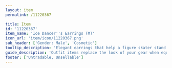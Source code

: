 ```yaml
---
layout: item
permalink: /11220367

title: Item
id: '11220367'
item_name: 'Ice Dancer''s Earrings (M)'
icon_url: 'item/icon/11220367.png'
sub_header: ['Gender: Male', 'Cosmetic']
tooltip_description: 'Elegant earrings that help a figure skater stand out on the ice.'
guide_description: 'Outfit items replace the look of your gear when equipped.'
footer: ['Untradable, Unsellable']
---
```

